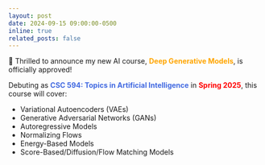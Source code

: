 ```yaml
---
layout: post  
date: 2024-09-15 09:00:00-0500  
inline: true  
related_posts: false  
---
```


📢 Thrilled to announce my new AI course, <span style="color: orange; font-weight: bold;">Deep Generative Models</span>, is officially approved!  

Debuting as <span style="color: royalblue; font-weight: bold;">CSC 594: Topics in Artificial Intelligence</span> in <span style="color: red; font-weight: bold;">Spring 2025</span>, this course will cover:  

- Variational Autoencoders (VAEs)  
- Generative Adversarial Networks (GANs)  
- Autoregressive Models  
- Normalizing Flows  
- Energy-Based Models  
- Score-Based/Diffusion/Flow Matching Models  